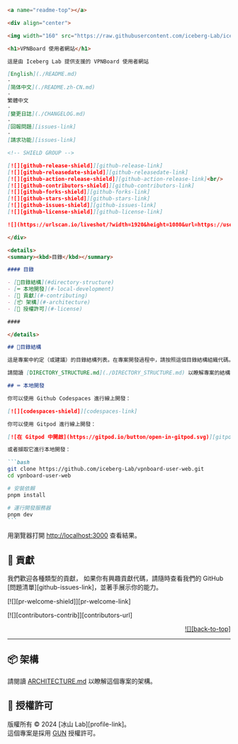 ````markdown
<a name="readme-top"></a>

<div align="center">

<img width="160" src="https://raw.githubusercontent.com/iceberg-Lab/iceberg-assets/main/favicon.png">

<h1>VPNBoard 使用者網站</h1>

這是由 Iceberg Lab 提供支援的 VPNBoard 使用者網站

[English](./README.md)
·
[简体中文](./README.zh-CN.md)
·
繁體中文
·
[變更日誌](./CHANGELOG.md)
·
[回報問題][issues-link]
·
[請求功能][issues-link]

<!-- SHIELD GROUP -->

[![][github-release-shield]][github-release-link]
[![][github-releasedate-shield]][github-releasedate-link]
[![][github-action-release-shield]][github-action-release-link]<br/>
[![][github-contributors-shield]][github-contributors-link]
[![][github-forks-shield]][github-forks-link]
[![][github-stars-shield]][github-stars-link]
[![][github-issues-shield]][github-issues-link]
[![][github-license-shield]][github-license-link]

![](https://urlscan.io/liveshot/?width=1920&height=1080&url=https://user.vpnboard.com/en-US)

</div>

<details>
<summary><kbd>目錄</kbd></summary>

#### 目錄

- [🌲目錄結構](#directory-structure)
- [⌨️ 本地開發](#️-local-development)
- [🤝 貢獻](#-contributing)
- [📦 架構](#-architecture)
- [📝 授權許可](#-license)

####

</details>

## 🌲目錄結構

這是專案中約定（或建議）的目錄結構列表。在專案開發過程中，請按照這個目錄結構組織代碼。

請閱讀 [DIRECTORY_STRUCTURE.md](./DIRECTORY_STRUCTURE.md) 以瞭解專案的結構描述。

## ⌨️ 本地開發

你可以使用 Github Codespaces 進行線上開發：

[![][codespaces-shield]][codespaces-link]

你可以使用 Gitpod 進行線上開發：

[![在 Gitpod 中開啟](https://gitpod.io/button/open-in-gitpod.svg)][gitpod-link]

或者擷取它進行本地開發：

```bash
git clone https://github.com/iceberg-Lab/vpnboard-user-web.git
cd vpnboard-user-web

# 安裝依賴
pnpm install

# 運行開發服務器
pnpm dev
```
````

用瀏覽器打開 <http://localhost:3000> 查看結果。

## 🤝 貢獻

我們歡迎各種類型的貢獻，
如果你有興趣貢獻代碼，請隨時查看我們的 GitHub
\[問題清單]\[github-issues-link]，並著手展示你的能力。

\[!\[]\[pr-welcome-shield]]\[pr-welcome-link]

\[!\[]\[contributors-contrib]]\[contributors-url]

<div align="right">

[!\[\]\[back-to-top\]](#readme-top)

</div>

---

## 📦 架構

請閱讀 [ARCHITECTURE.md](./ARCHITECTURE.md) 以瞭解這個專案的架構。

## 📝 授權許可

版權所有 © 2024 \[冰山 Lab]\[profile-link]。<br />
這個專案是採用 [GUN](./LICENSE) 授權許可。

<!-- LINK GROUP -->
